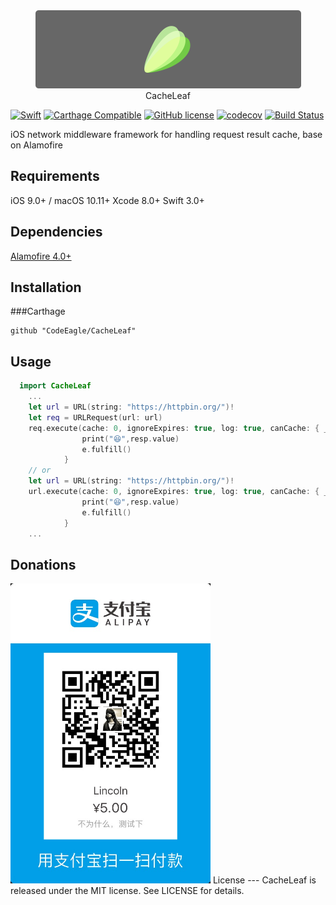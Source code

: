 

<div style="text-align:center"><img src="./CacheLeaf.png" width=425/></div>
<center>CacheLeaf</center>

[![Swift](https://img.shields.io/badge/Swift-3.0-green.svg)](https://github.com/apple/swift) [![Carthage Compatible](https://img.shields.io/badge/Carthage-compatible-4BC51D.svg?style=flat)](https://github.com/Carthage/Carthage) [![GitHub license](https://img.shields.io/badge/license-MIT-lightgrey.svg)](https://raw.githubusercontent.com/CodeEagle/CacheLeaf/master/LICENSE) [![codecov](https://codecov.io/gh/CodeEagle/CacheLeaf/branch/master/graph/badge.svg)](https://codecov.io/gh/CodeEagle/CacheLeaf) [![Build Status](https://travis-ci.org/CodeEagle/CacheLeaf.svg?branch=master)](https://travis-ci.org/CodeEagle/CacheLeaf)

iOS network middleware framework for handling request result cache, base on Alamofire

Requirements
---
iOS 9.0+ / macOS 10.11+
Xcode 8.0+
Swift 3.0+

Dependencies
---
[Alamofire 4.0+](https://github.com/Alamofire/Alamofire)

Installation
---
###Carthage
```
github "CodeEagle/CacheLeaf"
```

Usage
---
```swift
  import CacheLeaf
	...
    let url = URL(string: "https://httpbin.org/")!
    let req = URLRequest(url: url)
    req.execute(cache: 0, ignoreExpires: true, log: true, canCache: { _ in return true }) { (resp) in
                print("😆",resp.value)
                e.fulfill()
            }
    // or
    let url = URL(string: "https://httpbin.org/")!
    url.execute(cache: 0, ignoreExpires: true, log: true, canCache: { _ in return true }) { (resp) in
                print("😆",resp.value)
                e.fulfill()
            }
	...
```
Donations
---
<img src="./donate.jpg" width=320/>
License
---
CacheLeaf is released under the MIT license. See LICENSE for details.
